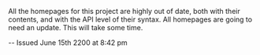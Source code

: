 All the homepages for this project are highly out of date, both with their contents, and with the API level of their syntax. All homepages are going to need an update. This will take some time.

-- Issued June 15th 2200 at 8:42 pm
